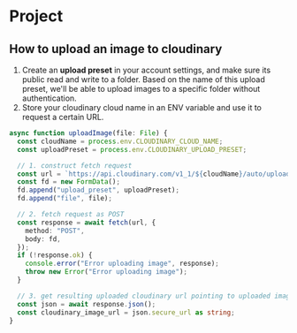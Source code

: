 # Project

## How to upload an image to cloudinary

1. Create an **upload preset** in your account settings, and make sure its public read and write to a folder. Based on the name of this upload preset, we'll be able to upload images to a specific folder without authentication.
2. Store your cloudinary cloud name in an ENV variable and use it to request a certain URL.

```ts
async function uploadImage(file: File) {
  const cloudName = process.env.CLOUDINARY_CLOUD_NAME;
  const uploadPreset = process.env.CLOUDINARY_UPLOAD_PRESET;

  // 1. construct fetch request
  const url = `https://api.cloudinary.com/v1_1/${cloudName}/auto/upload`;
  const fd = new FormData();
  fd.append("upload_preset", uploadPreset);
  fd.append("file", file);

  // 2. fetch request as POST
  const response = await fetch(url, {
    method: "POST",
    body: fd,
  });
  if (!response.ok) {
    console.error("Error uploading image", response);
    throw new Error("Error uploading image");
  }

  // 3. get resulting uploaded cloudinary url pointing to uploaded image
  const json = await response.json();
  const cloudinary_image_url = json.secure_url as string;
}
```
